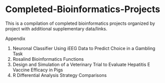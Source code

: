 # Completed-Bioinformatics-Projects
This is a compilation of completed bioinformatics projects organized by project with additional supplementary data/links.

Appendix

1. Neuronal Classifier Using iEEG Data to Predict Choice in a Gambling Task
2. Rosalind Bioinformatics Functions
3. Design and Simulation of a Veterinary Trial to Evaluate Hepatitis E Vaccine Efficacy in Pigs
4. R Differential Analysis Strategy Comparisons
